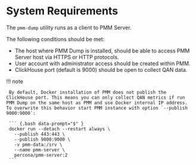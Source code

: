 # System Requirements

The `pmm-dump` utility runs as a client to PMM Server.

The following conditions should be met:

* The host where PMM Dump is installed, should be able to access PMM Server host via HTTPS or HTTP protocols.
* User account with administrator access should be created within PMM.
* ClickHouse port (default is 9000) should be open to collect QAN data.

!!! note

     By default, Docker installation of PMM does not publish the ClickHouse port. This means you can only collect QAN metrics if run PMM Dump on the same host as PMM and use Docker internal IP address. To overwrite this behavior start PMM instance with option `--publish 9000:9000`:

     ``` {.bash data-prompt="$" }
     docker run --detach --restart always \
       --publish 443:443 \
       --publish 9000:9000 \
       -v pmm-data:/srv \
       --name pmm-server \
       percona/pmm-server:2
     ```

